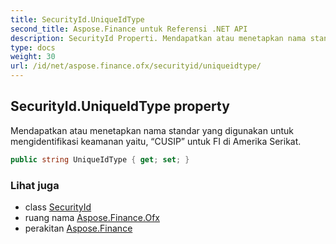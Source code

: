 ```yaml
---
title: SecurityId.UniqueIdType
second_title: Aspose.Finance untuk Referensi .NET API
description: SecurityId Properti. Mendapatkan atau menetapkan nama standar yang digunakan untuk mengidentifikasi keamanan yaitu CUSIP untuk FI di Amerika Serikat.
type: docs
weight: 30
url: /id/net/aspose.finance.ofx/securityid/uniqueidtype/
---
```

## SecurityId.UniqueIdType property

Mendapatkan atau menetapkan nama standar yang digunakan untuk mengidentifikasi keamanan yaitu, “CUSIP” untuk FI di Amerika Serikat.

```csharp
public string UniqueIdType { get; set; }
```

### Lihat juga

* class [SecurityId](../)
* ruang nama [Aspose.Finance.Ofx](../../securityid/)
* perakitan [Aspose.Finance](../../../)


